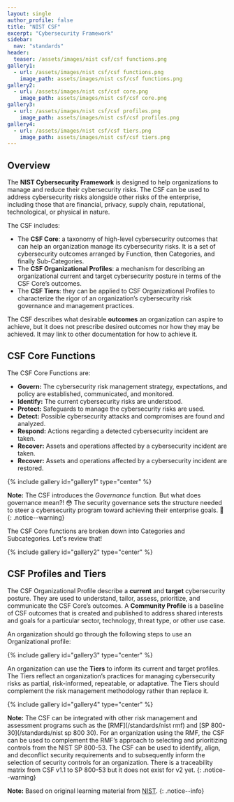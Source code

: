 ```yaml
---
layout: single
author_profile: false
title: "NIST CSF"
excerpt: "Cybersecurity Framework"
sidebar:
  nav: "standards"
header:
  teaser: /assets/images/nist csf/csf functions.png
gallery1:
  - url: /assets/images/nist csf/csf functions.png
    image_path: assets/images/nist csf/csf functions.png
gallery2:
  - url: /assets/images/nist csf/csf core.png
    image_path: assets/images/nist csf/csf core.png
gallery3:
  - url: /assets/images/nist csf/csf profiles.png
    image_path: assets/images/nist csf/csf profiles.png
gallery4:
  - url: /assets/images/nist csf/csf tiers.png
    image_path: assets/images/nist csf/csf tiers.png
---
```


## Overview

The **NIST Cybersecurity Framework** is designed to help organizations to manage and reduce their cybersecurity risks. The CSF can be used to address cybersecurity risks alongside other risks of the enterprise, including those that are financial, privacy, supply chain, reputational, technological, or physical in nature.

The CSF includes:
- The **CSF Core**: a taxonomy of high-level cybersecurity outcomes that can help an organization manage its cybersecurity risks. It is a set of cybersecurity outcomes arranged by Function, then Categories, and finally Sub-Categories.
- The **CSF Organizational Profiles**: a mechanism for describing an organizational current and target cybersecurity posture in terms of the CSF Core’s outcomes.
- The **CSF Tiers**: they can be applied to CSF Organizational Profiles to characterize the rigor of an organization’s cybersecurity risk governance and management practices.

The CSF describes what desirable **outcomes** an organization can aspire to achieve, but it does not prescribe desired outcomes nor how they may be achieved. It may link to other documentation for how to achieve it.

## CSF Core Functions

The CSF Core Functions are:
- **Govern:** The cybersecurity risk management strategy, expectations, and policy are established, communicated, and monitored.
- **Identify:** The current cybersecurity risks are understood.
- **Protect:** Safeguards to manage the cybersecurity risks are used.
- **Detect:** Possible cybersecurity attacks and compromises are found and analyzed.
- **Respond:** Actions regarding a detected cybersecurity incident are taken.
- **Recover:** Assets and operations affected by a cybersecurity incident are taken.
- **Recover:** Assets and operations affected by a cybersecurity incident are restored.

{% include gallery id="gallery1" type="center" %}

**Note:** The CSF introduces the *Governance* function. But what does governance mean?! :flushed: The security governance sets the structure needed to steer a cybersecurity program toward achieving their enterprise goals. :blossom:
{: .notice--warning}

The CSF Core functions are broken down into Categories and Subcategories. Let's review that!

{% include gallery id="gallery2" type="center" %}

## CSF Profiles and Tiers

The CSF Organizational Profile describe a **current** and **target** cybersecurity posture. They are used to understand, tailor, assess, prioritize, and communicate the CSF Core’s outcomes.
A **Community Profile** is a baseline of CSF outcomes that is created and published to address shared interests and goals for a particular sector, technology, threat type, or other use case.

An organization should go through the following steps to use an Organizational profile:

{% include gallery id="gallery3" type="center" %}

An organization can use the **Tiers** to inform its current and target profiles. The Tiers reflect an organization’s practices for managing cybersecurity risks as partial, risk-informed, repeatable, or adaptative. The Tiers should complement the risk management methodology rather than replace it.

{% include gallery id="gallery4" type="center" %}

**Note:** The CSF can be integrated with other risk management and assessment programs such as the [RMF](/standards/nist rmf) and [SP 800-30](/standards/nist sp 800 30). For an organization using the RMF, the CSF can be used to complement the RMF’s approach to selecting and prioritizing controls from the NIST SP 800-53. The CSF can be used to identify, align, and deconflict security requirements and to subsequently inform the selection of security controls for an organization. There is a traceability matrix from CSF v1.1 to SP 800-53 but it does not exist for v2 yet.
{: .notice--warning}

**Note:** Based on original learning material from [NIST](https://www.nist.gov/).
{: .notice--info}
